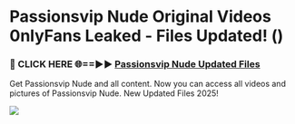 # Passionsvip Nude Original Videos 0nlyFans Leaked - Files Updated! ()

<h3>🔴 CLICK HERE 🌐==►► <a href="https://tinyurl.com/2p9ay9w9" rel="nofollow">Passionsvip Nude Updated Files</a></h3>

Get Passionsvip Nude and all content. Now you can access all videos and pictures of Passionsvip Nude. New Updated Files 2025!

[![](https://i.imgur.com/KQgVmj3.gif)](https://tinyurl.com/2p9ay9w9)
